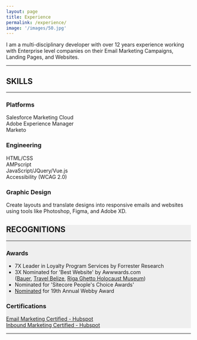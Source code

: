 ```yaml
---
layout: page
title: Experience
permalink: /experience/
image: '/images/50.jpg'
---
```


I am a multi-disciplinary developer with over 12 years experience working with Enterprise level companies on their Email Marketing Campaigns, Landing Pages, and Websites.

***

<section class="page-section" id="skills">
    <div class="container px-4 px-lg-5">
      <h2 class="text-center mt-0">SKILLS</h2>
      <hr class="divider" />
      <div class="row gx-4 gx-lg-5">
        <div class="col-lg-4 col-md-6 text-center">
          <div class="mt-5">
            <div class="mb-2"><i class="bi-window-sidebar fs-1 text-primary"></i></div>
            <h3 class="h4 mb-2">Platforms</h3>
            <p class="text-muted mb-0">
              Salesforce Marketing Cloud<br>
              Adobe Experience Manager<br>
              Marketo
            </p>
          </div>
        </div>
        <div class="col-lg-4 col-md-6 text-center">
          <div class="mt-5">
            <div class="mb-2"><i class="bi-code-slash fs-1 text-primary"></i></div>
            <h3 class="h4 mb-2">Engineering</h3>
            <p class="text-muted mb-0">
              HTML/CSS<br>
              AMPscript<br>
              JavaScript/JQuery/Vue.js<br>
              Accessibility (WCAG 2.0)
            </p>
          </div>
        </div>
        <div class="col-lg-4 col-md-6 text-center">
          <div class="mt-5">
            <div class="mb-2"><i class="bi-card-image fs-1 text-primary"></i></div>
            <h3 class="h4 mb-2">Graphic Design</h3>
            <p class="text-muted mb-0">Create layouts and translate designs into responsive emails and
              websites using tools like Photoshop, Figma, and Adobe XD.
            </p>
          </div>
        </div>
      </div>
    </div>
  </section>
  <section class="page-section" id="recognitions" style="background: #efefef">
    <div class="container px-4 px-lg-5">
      <h2 class="text-center mt-0">RECOGNITIONS</h2>
      <hr class="divider" />
      <div class="row gx-4 gx-lg-5">
        <div class="col-lg-6 col-md-6 text-center">
          <div class="mt-5">
            <div class="mb-2"><i class="bi-award fs-1 text-primary"></i></div>
            <h3 class="h4 mb-2">Awards</h3>
            <p class="text-muted mb-0">
            <ul>
              <li class="text-start">7X Leader in Loyalty Program Services by Forrester&nbsp;Research</li>
              <li class="text-start">3X Nominated for 'Best Website'​ by Awwwards.com<br>
                (<a href="https://www.awwwards.com/sites/bauer-hockey-1" target="_blank">Bauer</a>, <a
                  href="https://www.awwwards.com/sites/travel-belize" target="_blank">Travel
                  Belize</a>, <a href="https://www.awwwards.com/sites/riga-ghetto-holocaust-museum" target="_blank">Riga
                  Ghetto Holocaust Museum</a>)</li>
              <li class="text-start">Nominated for 'Sitecore People's Choice Awards'</li>
              <li class="text-start"><a
                  href="https://winners.webbyawards.com/2015/websites-and-mobile-sites/general-websites-and-mobile-sites/cultural-institutions/159773/riga-ghetto-museum-site-redesign"
                  target="_blank">Nominated</a> for 19th Annual Webby Award</li>
            </ul>
            </p>
          </div>
        </div>
        <div class="col-lg-6 col-md-6 text-center">
          <div class="mt-5">
            <div class="mb-2"><i class="bi-trophy fs-1 text-primary"></i></div>
            <h3 class="h4 mb-2">Certifications</h3>
            <p class="text-muted mb-0">
              <a href="https://hubspot-academy.s3.amazonaws.com/prod/tracks/user-certificates/4f5d47dbdc9c4b299281a53a1ef4d24d-1609555127824.png"
                target="_blank">Email Marketing Certified - Hubspot</a><br>
              <a href="https://hubspot-academy.s3.amazonaws.com/prod/tracks/user-certificates/6efac58fa4454c0fba4573bea2c62595-1609883784923.png"
                target="_blank">Inbound Marketing Certified - Hubspot</a>
            </p>
          </div>
        </div>
      </div>
    </div>
  </section>

***